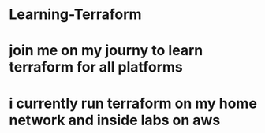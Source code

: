 # Learning-Terraform
# join me on my journy to learn terraform for all platforms
# i currently run terraform on my home network and inside labs on aws
